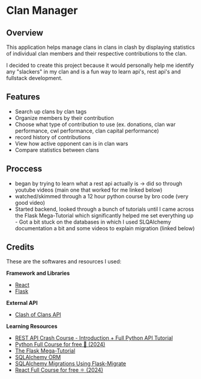 # Clan Manager

## Overview
This application helps manage clans in clans in clash by displaying statistics of individual clan members and their respective contributions to the clan.

I decided to create this project because it would personally help me identify any "slackers" in my clan and is a fun way to learn api's, rest api's and fullstack development.

## Features
- Search up clans by clan tags
- Organize members by their contribution 
- Choose what type of contribution to use (ex. donations, clan war performance, cwl performance, clan capital performance)
- record history of contributions
- View how active opponent can is in clan wars
- Compare statistics between clans

## Proccess
- began by trying to learn what a rest api actually is -> did so through youtube videos (main one that worked for me linked below)
- watched/skimmed through a 12 hour python course by bro code (very good video) 
- Started backend, looked through a bunch of tutorials until I came across the Flask Mega-Tutorial which significantly helped me set everything up - Got a bit stuck on the databases in which I used SLQAlchemy documentation a bit and some videos to explain migration (linked below)

## Credits
These are the softwares and resources I used:

**Framework and Libraries**
- [React](https://react.dev/)
- [Flask](https://flask.palletsprojects.com/en/stable/)

**External API**
- [Clash of Clans API](https://developer.clashofclans.com/#/)

**Learning Resources**
- [REST API Crash Course - Introduction + Full Python API Tutorial](https://www.youtube.com/watch?v=qbLc5a9jdXo&ab_channel=CalebCurry)
- [Python Full Course for free 🐍 (2024)](https://www.youtube.com/watch?v=ix9cRaBkVe0&t=4902s&ab_channel=BroCode)
- [The Flask Mega-Tutorial](https://blog.miguelgrinberg.com/post/the-flask-mega-tutorial-part-i-hello-world)
- [SQLAlchemy ORM](https://docs.sqlalchemy.org/en/20/orm/quickstart.html)
- [SQLAlchemy Migrations Using Flask-Migrate](https://www.youtube.com/watch?v=uNmWxvvyBGU)
- [React Full Course for free ⚛️ (2024)](https://www.youtube.com/watch?v=CgkZ7MvWUAA&t=16127s&ab_channel=BroCode)

